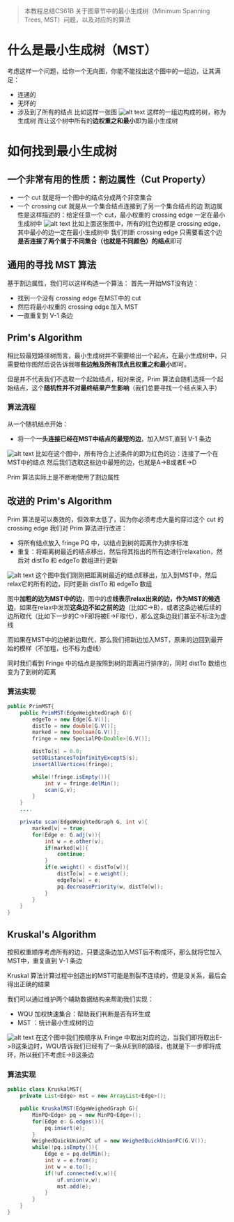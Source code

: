 > 本教程总结CS61B 关于图章节中的最小生成树（Minimum Spanning Trees, MST）问题，以及对应的的算法

# 什么是最小生成树（MST）
考虑这样一个问题，给你一个无向图，你能不能找出这个图中的一组边，让其满足：
- 连通的
- 无环的
- 涉及到了所有的结点
比如这样一张图
![alt text](image-14.png)
这样的一组边构成的树，称为生成树
而让这个树中所有的**边权重之和最小**即为最小生成树

# 如何找到最小生成树
## 一个非常有用的性质：割边属性（Cut Property）
- 一个 cut 就是将一个图中的结点分成两个非空集合
- 一个 crossing cut 就是从一个集合结点连接到了另一个集合结点的边
割边属性是这样描述的：给定任意一个 cut，最小权重的 crossing edge 一定在最小生成树中
![alt text](image-15.png)
比如上面这张图中，所有的红色边都是 crossing edge，其中最小的边一定在最小生成树中
我们判断 crossing edge 只需要看这个边**是否连接了两个属于不同集合（也就是不同颜色）的结点**即可

## 通用的寻找 MST 算法
基于割边属性，我们可以这样构造一个算法：
首先一开始MST没有边：
- 找到一个没有 crossing edge 在MST中的 cut
- 然后将最小权重的 crossing edge 加入 MST
- 一直重复到 V-1 条边

## Prim's Algorithm
相比较最短路径树而言，最小生成树并不需要给出一个起点，在最小生成树中，只需要给你图然后说告诉我哪**些边触及所有顶点且权重之和最小**即可。

但是并不代表我们不选取一个起始结点，相对来说，Prim 算法会随机选择一个起始结点，这个**随机性并不对最终结果产生影响**（我们总要寻找一个结点来入手）

### 算法流程
从一个随机结点开始：
- 将一个**一头连接已经在MST中结点的最短的边**，加入MST,直到 V-1 条边

![alt text](image-16.png)
比如在这个图中，所有符合上述条件的即为红色的边：连接了一个在MST中的结点
然后我们选取这些边中最短的边，也就是A->B或者E->D

Prim 算法实际上是不断地使用了割边属性

## 改进的 Prim's Algorithm 
Prim 算法是可以奏效的，但效率太低了，因为你必须考虑大量的穿过这个 cut 的 crossing edge
我们对 Prim 算法进行改进：
- 将所有结点放入 fringe PQ 中，以结点到树的距离作为排序标准
- 重复：将距离树最近的结点移出，然后将其指出的所有边进行relaxation，然后对 distTo 和 edgeTo 数组进行更新

![alt text](image-17.png)
这个图中我们刚刚把距离树最近的结点E移出，加入到MST中，然后relax它的所有的边，同时更新 distTo 和 edgeTo 数组

图中**加粗的边为MST中的边**，图中的虚**线表示relax出来的边，作为MST的候选边**，如果在relax中发现**这条边不如之前的边**（比如C->B），或者这条边被后续的边所取代（比如下一步的C->F即将被E->F取代），那么这条边我们甚至不标注为虚线

而如果在MST中的边被新边取代，那么我们把新边加入MST，原来的边回到最开始的模样（不加粗，也不标为虚线）

同时我们看到 Fringe 中的结点是按照到树的距离进行排序的，同时 distTo 数组也变为了到树的距离

### 算法实现
```java
public PrimMST{
    public PrimMST(EdgeWeightedGraph G){
        edgeTo = new Edge[G.V()];
        distTo = new double[G.V()];
        marked = new boolean[G.V()];
        fringe = new SpecialPQ<Double>[G.V()];

        distTo[s] = 0.0;
        setDDistancesToInfinityExceptS(s);
        insertAllVertices(fringe);

        while(!fringe.isEmpty()){
            int v = fringe.delMin();
            scan(G,v);
        }
    } 
    ....

    private scan(EdgeWeightedGraph G, int v){
        marked[v] = true;
        for(Edge e: G.adj(v)){
            int w = e.other(v);
            if(marked[w]){
                continue;
            }
            if(e.weight() < distTo[w]){
                distTo[w] = e.weight();
                edgeTo[w] = e;
                pq.decreasePriority(w, distTo[w]);
            }
        }
    }
}
```

## Kruskal's Algorithm
按照权重顺序考虑所有的边，只要这条边加入MST后不构成环，那么就将它加入MST中，重复直到 V-1 条边

Kruskal 算法计算过程中创造出的MST可能是割裂不连续的，但是没关系，最后会得出正确的结果

我们可以通过维护两个辅助数据结构来帮助我们实现：
- WQU 加权快速集合：帮助我们判断是否有环生成
- MST ：统计最小生成树的边

![alt text](image-18.png)
在这个图中我们按顺序从 Fringe 中取出对应的边，当我们即将取出E->B这条边时，WQU告诉我们已经有了一条从E到B的路径，也就是下一步即将成环，所以我们不考虑E->B这条边

### 算法实现
```java
public class KruskalMST{
    private List<Edge> mst = new ArrayList<Edge>();

    public KruskalMST(EdgeWeighedGraph G){
        MinPQ<Edge> pq = new MinPQ<Edge>();
        for(Edge e: G.edges()){
            pq.insert(e);
        }
        WeighedQuickUnionPC uf = new WeighedQuickUnionPC(G.V());
        while(!pq.isEmpty()){
            Edge e = pq.delMin();
            int v = e.from();
            int w = e.to();
            if(!uf.connected(v,w)){
                uf.union(v,w);
                mst.add(e);
            }
        }
    }
}
```
